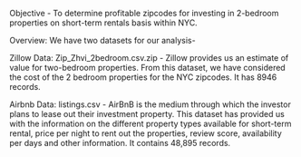 Objective - To determine profitable zipcodes for investing in 2-bedroom properties on short-term rentals basis within NYC.

Overview:
We have two datasets for our analysis-

Zillow Data: Zip_Zhvi_2bedroom.csv.zip - Zillow provides us an estimate of value for two-bedroom properties. From this dataset, we have considered the cost of the 2 bedroom properties for the NYC zipcodes. It has 8946 records.

Airbnb Data: listings.csv - AirBnB is the medium through which the investor plans to lease out their investment property. This dataset has provided us with the information on the different property types available for short-term rental, price per night to rent out the properties, review score, availability per days and other information. It contains 48,895 records.
